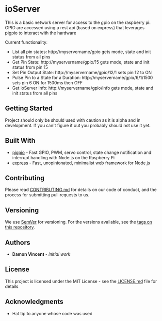 # ioServer

This is a basic network server for access to the gpio on the raspberry pi. 
GPIO are accessed using a rest api (based on express) that leverages pigpio to interact with the hardware

Current functionality:
* List all pin states: http://myservername/gpio gets mode, state and init status from all pins
* Get Pin State: http://myservername/gpio/15 gets mode, state and init status from pin 15
* Set Pin Output State: http://myservername/gpio/12/1 sets pin 12 to ON
* Pulse Pin to a State for a Duration: http://myservername/gpio/6/1/1500 sets pin 6 ON for 1500ms then OFF
* Get ioServer info: http://myservername/gpio/info gets mode, state and init status from all pins

## Getting Started

Project should only be should used with caution as it is alpha and in development. If you can't figure it out you probably should not use it yet.

## Built With

* [pigpio](https://github.com/fivdi/pigpio) - Fast GPIO, PWM, servo control, state change notification and interrupt handling with Node.js on the Raspberry Pi 
* [express](https://expressjs.com/) - Fast, unopinionated, minimalist web framework for Node.js

## Contributing

Please read [CONTRIBUTING.md](https://gist.github.com/PurpleBooth/b24679402957c63ec426) for details on our code of conduct, and the process for submitting pull requests to us.

## Versioning

We use [SemVer](http://semver.org/) for versioning. For the versions available, see the [tags on this repository](https://github.com/your/project/tags). 

## Authors

* **Damon Vincent** - *Initial work*

## License

This project is licensed under the MIT License - see the [LICENSE.md](LICENSE.md) file for details

## Acknowledgments

* Hat tip to anyone whose code was used
